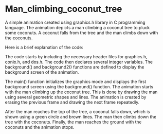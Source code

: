 # Man_climbing_coconut_tree
A simple animation created using graphics.h library in C programming language. The animation depicts a man climbing a coconut tree to pluck some coconuts. A coconut falls from the tree and the man climbs down with the coconuts.

Here is a brief explanation of the code:

The code starts by including the necessary header files for graphics.h, conio.h, and dos.h. The code then declares several integer variables. The background() and background2() functions are defined to display the background screen of the animation.

The main() function initializes the graphics mode and displays the first background screen using the background() function. The animation starts with the man climbing up the coconut tree. This is done by drawing the man using several geometric shapes and lines. The animation is created by erasing the previous frame and drawing the next frame repeatedly.

After the man reaches the top of the tree, a coconut falls down, which is shown using a green circle and brown lines. The man then climbs down the tree with the coconuts. Finally, the man reaches the ground with the coconuts and the animation stops.
